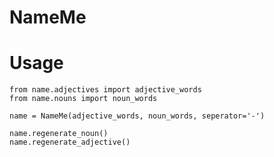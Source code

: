 NameMe
======

# Usage

	from name.adjectives import adjective_words
	from name.nouns import noun_words

	name = NameMe(adjective_words, noun_words, seperator='-')

	name.regenerate_noun()
	name.regenerate_adjective()
